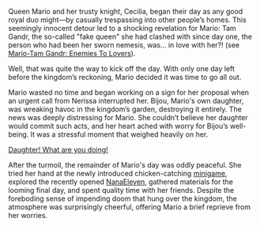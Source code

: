 Queen Mario and her trusty knight, Cecilia, began their day as any good royal duo might—by casually trespassing into other people’s homes. This seemingly innocent detour led to a shocking revelation for Mario: Tam Gandr, the so-called "fake queen" she had clashed with since day one, the person who had been her sworn nemesis, was... in love with her?! (see [Mario-Tam Gandr: Enemies To Lovers](#edge:raora-kronii-right-2-top-1)).

Well, that was quite the way to kick off the day. With only one day left before the kingdom’s reckoning, Mario decided it was time to go all out.

Mario wasted no time and began working on a sign for her proposal when an urgent call from Nerissa interrupted her. Bijou, Mario's own daughter, was wreaking havoc in the kingdom’s garden, destroying it entirely. The news was deeply distressing for Mario. She couldn’t believe her daughter would commit such acts, and her heart ached with worry for Bijou’s well-being. It was a stressful moment that weighed heavily on her.

[Daughter! What are you doing!](#embed:https://www.youtube.com/embed/Rd0awHHBTiA?si=PEXDAKuD6xxO5Reh\&start=4679)

After the turmoil, the remainder of Mario's day was oddly peaceful. She tried her hand at the newly introduced chicken-catching [minigame](https://www.youtube.com/live/Rd0awHHBTiA?feature=shared\&t=6336), explored the recently opened [NanaEleven](https://www.youtube.com/live/Rd0awHHBTiA?feature=shared\&t=7390), gathered materials for the looming final day, and spent quality time with her friends. Despite the foreboding sense of impending doom that hung over the kingdom, the atmosphere was surprisingly cheerful, offering Mario a brief reprieve from her worries.
